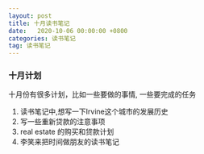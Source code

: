 ```yaml
---
layout: post
title: 十月读书笔记
date:   2020-10-06 00:00:00 +0800
categories: 读书笔记
tag: 读书笔记
---
```


### 十月计划

十月份有很多计划，比如一些要做的事情, 一些要完成的任务

1. 读书笔记中,想写一下Irvine这个城市的发展历史
2. 写一些重新贷款的注意事项
3. real estate 的购买和贷款计划
4. 李笑来把时间做朋友的读书笔记














    
                

